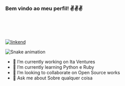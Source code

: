 ### Bem vindo ao meu perfil! ✌️✌️✌️ 

</br>
</br>
</br>

[![linkend](https://img.shields.io/badge/LinkedIn-0077B5?style=for-the-badge&logo=linkedin&logoColor=white)](https://www.linkedin.com/in/heitor90henrique/)


 ![Snake animation](https://github.com/Heitorhsb/Heitorhsb/blob/output/github-contribution-grid-snake.svg)


- 🔭 I’m currently working on Ita Ventures 
- 🌱 I’m currently learning Python e Ruby
- 👯 I’m looking to collaborate on Open Source works
- 💬 Ask me about Sobre qualquer coisa
